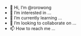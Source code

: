 - 👋 Hi, I’m @rorowong
- 👀 I’m interested in ...
- 🌱 I’m currently learning ...
- 💞️ I’m looking to collaborate on ...
- 📫 How to reach me ...

<!---
rorowong/rorowong is a ✨ special ✨ repository because its `README.md` (this file) appears on your GitHub profile.
You can click the Preview link to take a look at your changes.
--->
